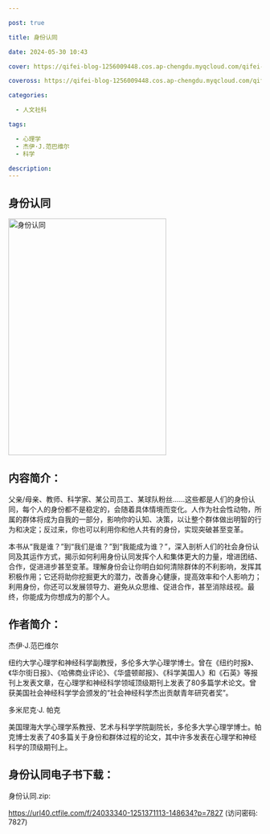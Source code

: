 ```yaml
---

post: true

title: 身份认同

date: 2024-05-30 10:43

cover: https://qifei-blog-1256009448.cos.ap-chengdu.myqcloud.com/qifei-blog/s34486933.jpg

coveross: https://qifei-blog-1256009448.cos.ap-chengdu.myqcloud.com/qifei-blog/s34486933.jpg

categories:

  - 人文社科

tags:

  - 心理学
  - 杰伊·J.范巴维尔
  - 科学

description:
---
```


## 身份认同

<img alt="身份认同" class="aligncenter loading" data-was-processed="true" decoding="async" fetchpriority="high" height="471" src="https://qifei-blog-1256009448.cos.ap-chengdu.myqcloud.com/qifei-blog/s34486933.jpg" style="cursor: zoom-in;" width="314"/>

## 内容简介：

父亲/母亲、教师、科学家、某公司员工、某球队粉丝……这些都是人们的身份认同，每个人的身份都不是稳定的，会随着具体情境而变化。人作为社会性动物，所属的群体将成为自我的一部分，影响你的认知、决策，以让整个群体做出明智的行为和决定；反过来，你也可以利用你和他人共有的身份，实现突破甚至变革。

本书从“我是谁？”到“我们是谁？”到“我能成为谁？”，深入剖析人们的社会身份认同及其运作方式，揭示如何利用身份认同发挥个人和集体更大的力量，增进团结、合作，促进进步甚至变革。理解身份会让你明白如何清除群体的不利影响，发挥其积极作用；它还将助你挖掘更大的潜力，改善身心健康，提高效率和个人影响力；利用身份，你还可以发展领导力、避免从众思维、促进合作，甚至消除歧视。最终，你能成为你想成为的那个人。

## 作者简介：

杰伊·J.范巴维尔

纽约大学心理学和神经科学副教授，多伦多大学心理学博士。曾在《纽约时报》、《华尔街日报》、《哈佛商业评论》、《华盛顿邮报》、《科学美国人》和《石英》等报刊上发表文章，在心理学和神经科学领域顶级期刊上发表了80多篇学术论文。曾获美国社会神经科学学会颁发的“社会神经科学杰出贡献青年研究者奖”。

多米尼克·J. 帕克

美国理海大学心理学系教授、艺术与科学学院副院长，多伦多大学心理学博士。帕克博士发表了40多篇关于身份和群体过程的论文，其中许多发表在心理学和神经科学的顶级期刊上。

## 身份认同电子书下载：

身份认同.zip: 

https://url40.ctfile.com/f/24033340-1251371113-148634?p=7827 (访问密码: 7827)
